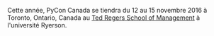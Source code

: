 Cette année, PyCon Canada se tiendra du 12 au 15 novembre 2016 à Toronto, Ontario, Canada au [Ted Regers School of Management](http://www.ryerson.ca/tedrogersschool/) à l'université Ryerson.
